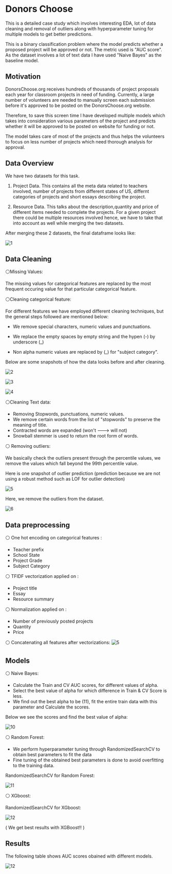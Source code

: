 
# Donors Choose

This is a detailed case study which involves interesting EDA, lot of
data cleaning and removal of outliers along with hyperparameter tuning for multiple models to get better predictions.

This is a binary classification problem where the model predicts whether a proposed project will be approved or not.
The metric used is "AUC score". As the dataset involves a lot of text data I have used "Naive Bayes" as the baseline model.







## Motivation

DonorsChoose.org receives hundreds of thousands of project proposals each year for classroom projects in need of funding. Currently, a large number of volunteers are needed to manually screen each submission before it's approved to be posted on the DonorsChoose.org website.

Therefore, to save this screen time I have developed multiple models which takes into consideration 
various parameters of the project and predicts whether it will be approved to be posted on website for funding or not. 

The model takes care of most of the projects and thus helps the volunteers to focus on less number of projects which need thorough analysis for approval.
## Data Overview
We have two datasets for this task.

1. Project Data.
This contains all the meta data related to
 teachers involved, number of projects from different states of US, differnt categories of projects and short essays describing the project.

 2. Resource Data.
 This talks about the description,quantity and price of different items needed to complete the projects.
 For a given project there could be multiple resources involved hence, we have to take that into account as well while merging the two datasets.
 
  
  After merging these 2 datasets, the final dataframe looks like:

  ![1](data.PNG)



## Data Cleaning

⚪Missing Values: 

The missing values for categorical features are replaced by the most frequent occuring value for that particular categorical feature.


⚪Cleaning categorical feature:

For different features we have employed different cleaning techniques, but the general steps followed are mentioned below:
- We remove special characters, numeric values and punctuations.

- We replace the empty spaces by empty string and the hypen (-) by underscore (_)

- Non alpha numeric values are replaced by (_) for "subject category".

Below are some snapshots of how the data looks before and after cleaning.

![2](clean_1.PNG)

![3](clean_2.PNG)

![4](title_clean.PNG)


⚪Cleaning Text data:

- Removing Stopwords, punctuations, numeric values.
- We remove certain words from the list of "stopwords" to preserve the meaning of title.
- Contracted words are expanded (won't ---> will not)
- Snowball stemmer is used to return the root form of words.

⚪ Removing outliers:

We basically check the outliers present through the percentile values, we  remove the values which fall beyond the 99th percentile value.

Here is one snapshot of outlier prediction (prediction because we are not using a robust method such as LOF for outlier detection)

![5](percentile.PNG)

Here, we remove the outliers from the dataset.

![6](outliers.PNG)



## Data preprocessing

⚪ One hot encoding on categorical features :
- Teacher prefix
- School State
- Project Grade
- Subject Category 
   
⚪ TFIDF vectorization applied on :
- Project title
- Essay
- Resource summary

⚪ Normalization applied on :
- Number of previously posted projects
- Quantity
- Price
   

⚪ Concatenating all features after vectorizations:
![5](final_matrix.PNG)


## Models

⚪ Naive Bayes:

- Calculate the Train and CV AUC scores, for different values of alpha.
- Select the best value of alpha for which difference in Train & CV Score is less.   
- We find out the best alpha to be (11), fit the entire train data with this parameter and Calculate the scores.

Below we see the scores and find the best value of alpha:

![10](naive_hyp.PNG)

⚪ Random Forest:

- We perform hyperparameter tuning through RandomizedSearchCV to obtain best parameters to fit the data
- Fine tuning of the obtained best parameters is done to avoid overfitting to the training data.

RandomizedSearchCV for Random Forest:

![11](rf_hyp_tun.PNG)

⚪ XGboost:

RandomizedSearchCV for XGboost:

![12](xgb_hyp_tun.PNG)

( We get best results with XGBoost!! ) 



## Results

The following table shows AUC scores obained with different models.

![12](results.PNG)
